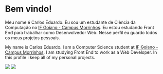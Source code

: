 # Bem vindo!

Meu nome é Carlos Eduardo. Eu sou um estudante de Ciência da Computação no [IF Goiano - Campus Morrinhos](https://www.ifgoiano.edu.br/home/index.php/morrinhos). Eu estou estudando Front End para trabalhar como Desenvolvedor Web. Nesse perfil eu guardo todos os meus projetos pessoais. 

My name is Carlos Eduardo. I am a Computer Science student at [IF Goiano - Campus Morrinhos](https://www.ifgoiano.edu.br/home/index.php/morrinhos). I am studying Front End to work as a Web Developer. In this profile i keep all of my personal projects.

<a href="https://github.com/CarlosERM/github-readme-stats">
  <img align="left" src="https://github-readme-stats.vercel.app/api/top-langs/?username=CarlosERM&layout=true&theme=dracula" />
</a>

<a href="https://github.com/CarlosERM/github-readme-stats">
  <img align="left" src="https://github-readme-stats.vercel.app/api?username=CarlosERM&show_icons=true&theme=dracula" />
</a>

